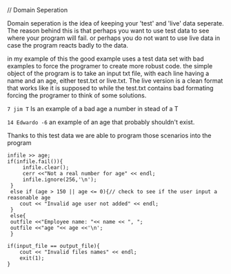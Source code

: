 // Domain Seperation

Domain seperation is the idea of keeping your 'test' and 'live' data seperate. The reason behind this is that perhaps you
want to use test data to see where your program will fail. or perhaps you do not want to use live data in case the program 
reacts badly to the data.

in my example of this the good example uses a test data set with bad examples to force the programer to create more robust code.
the simple object of the program is to take an input txt file, with each line having a name and an age, either test.txt or live.txt. The live version is a clean format that works like it is supposed to while the test.txt contains bad formating forcing the programer to think of some solutions.

`7 jim T` Is an example of a bad age a number in stead of a T
 
`14 Edwardo -6` an example of an age that probably shouldn't exist. 

Thanks to this test data we are able to program those scenarios into the program
```
infile >> age;
if(infile.fail()){
     infile.clear();
     cerr <<"Not a real number for age" << endl;
     infile.ignore(256,'\n');        
 }
 else if (age > 150 || age <= 0){// check to see if the user input a reasonable age
    cout << "Invalid age user not added" << endl;
 }
 else{
 outfile <<"Employee name: "<< name << ", ";    
 outfile <<"age "<< age <<'\n';
 }
```


```
if(input_file == output_file){
    cout << "Invalid files names" << endl;
    exit(1);
}
```
